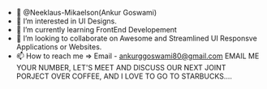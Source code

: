 - 👋  @Neeklaus-Mikaelson(Ankur Goswami)
- 👀 I’m interested in UI Designs.
- 🌱 I’m currently learning FrontEnd Developement
- 💞️ I’m looking to collaborate on Awesome and Streamlined UI Responsve Applications or Websites.
- 📫 How to reach me =>
  Email - ankurggoswami80@gmail.com
  EMAIL ME YOUR NUMBER, LET'S MEET AND DISCUSS OUR NEXT JOINT PORJECT OVER COFFEE, AND I LOVE TO GO TO STARBUCKS....

<!---
Neeklaus-Mikaelson/Neeklaus-Mikaelson is a ✨ special ✨ repository because its `README.md` (this file) appears on your GitHub profile.
You can click the Preview link to take a look at your changes.
--->
